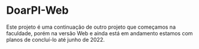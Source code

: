 # DoarPI-Web
Este projeto é uma continuação de outro projeto que começamos na faculdade, porém na versão Web e ainda está em andamento estamos com planos de concluí-lo até junho de 2022.
